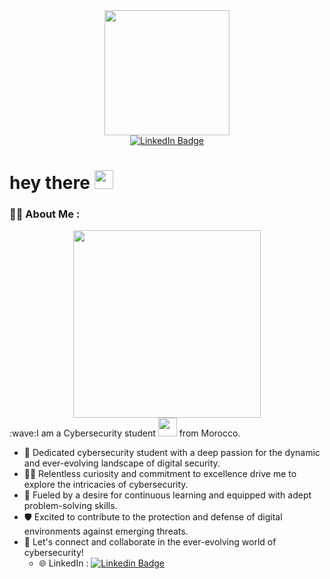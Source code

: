 <div id="header" align="center">
  <img src="https://media.giphy.com/media/5eLDrEaRGHegx2FeF2/giphy.gif" width="200"/>
</div>
<div id="badges" align="center">
  <a href="https://www.linkedin.com/in/yasser-eddouche-79b750248/" target="_blank" ><img src="https://img.shields.io/badge/LinkedIn-blue?style=for-the-badge&logo=linkedin&logoColor=white" alt="LinkedIn Badge"/></a>
</div>
<!-- <img src="https://komarev.com/ghpvc/?username=yasedd&style=flat-square&color=blue" alt=""/> -->
<h1>
  hey there
  <img src="https://media.giphy.com/media/hvRJCLFzcasrR4ia7z/giphy.gif" width="30px"/>
</h1>


### :man_technologist: About Me :
<div align="center">
  <img src="https://media.giphy.com/media/YKqlkMgJWn7EX7ldaO/giphy.gif" width="300" height="300"/>
</div>
:wave:I am a Cybersecurity student <img src="https://media.giphy.com/media/WUlplcMpOCEmTGBtBW/giphy.gif" width="30"> from Morocco.

- 🔐 Dedicated cybersecurity student with a deep passion for the dynamic and ever-evolving landscape of digital security.
- 🕵️‍♂️ Relentless curiosity and commitment to excellence drive me to explore the intricacies of cybersecurity.
- 🚀 Fueled by a desire for continuous learning and equipped with adept problem-solving skills.
- 🛡️ Excited to contribute to the protection and defense of digital environments against emerging threats.
- 💬 Let's connect and collaborate in the ever-evolving world of cybersecurity! 
  - 🌐 LinkedIn : [![Linkedin Badge](https://img.shields.io/badge/-linkedin-blue?style=flat&logo=Linkedin&logoColor=white)](https://www.linkedin.com/in/yasser-eddouche-79b750248/)
